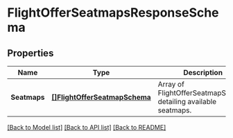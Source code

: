 # FlightOfferSeatmapsResponseSchema

## Properties
Name | Type | Description | Notes
------------ | ------------- | ------------- | -------------
**Seatmaps** | [**[]FlightOfferSeatmapSchema**](FlightOfferSeatmapSchema.md) | Array of FlightOfferSeatmapSchema detailing available seatmaps. | [optional] [default to null]

[[Back to Model list]](../README.md#documentation-for-models) [[Back to API list]](../README.md#documentation-for-api-endpoints) [[Back to README]](../README.md)

